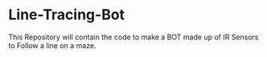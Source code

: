 # Line-Tracing-Bot
This Repository will contain the code to make a BOT made up of IR Sensors to Follow a line on a maze.

